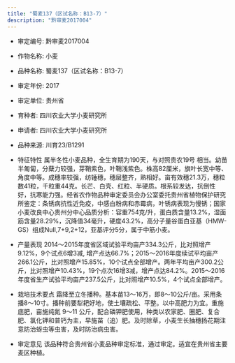 ```yaml
---
title: "蜀麦137（区试名称：B13-7）"
description: "黔审麦2017004"
---
```

* 审定编号:  黔审麦2017004

*  作物名称:  小麦

*  品种名称:  蜀麦137（区试名称：B13-7）

*  审定年份:  2017

*  审定单位:  贵州省

* 育种者:  四川农业大学小麦研究所

*  申请者:  四川农业大学小麦研究所

*  品种来源:  川育23/B1291

*  特征特性
属半冬性小麦品种，全生育期为190天，与对照贵农19号 相当。幼苗半匍匐，分蘖力较强，芽鞘紫色，叶鞘浅紫色。株高82厘米，旗叶长宽中等、角度中等。成穗率较强，纺锤穗，穗层整齐，熟相好。亩有效穗21.3万，穗粒数41粒，千粒重44克。长芒、白壳、红粒、半硬质。根系较发达，抗倒性好，抗寒能力强。经省农作物品种审定委员会办公室委托贵州省植物保护研究所鉴定：条锈病抗性近免疫，中感白粉病和赤霉病，叶锈病表现为慢锈；国家小麦改良中心贵州分中心品质分析：容重754克/升，蛋白质含量13.2%，湿面筋含量28.29%，沉降值34毫升，硬度43.2%，高分子量谷蛋白亚基（HMW-GS）组成Null,7+9,2+12，亚基评分5分，属于中筋小麦。

*  产量表现
2014～2015年度省区域试验平均亩产334.3公斤，比对照增产9.12%，9个试点6增3减, 增产点达66.7%；2015～2016年度续试平均亩产266.1公斤，比对照增产15.85%，10个试点全部增产。两年平均亩产300.2公斤，比对照增产10.43%，19个点次16增3减，增产点达84.2%。2015～2016年度省生产试验平均亩产237.5公斤，比对照增产10.5%，4个试点全部增产。

*  栽培技术要点
霜降至立冬播种。基本苗13～16万，即8～10公斤/亩。采用条播8～10寸。播种前要犁耙好地，使土壤疏松、平整。以中高肥力为宜。重施底肥，亩施纯氮 9～11 公斤，配合磷钾肥使用，种类以农家肥、圈肥、复合肥、氯化钾和普钙为主，早施苗（追）肥。及时除草，小麦生长抽穗扬花期注意防治蚜虫等虫害，及时防治病虫害。

*  审定意见
该品种符合贵州省小麦品种审定标准，通过审定。适宜在贵州省主要麦区种植。
